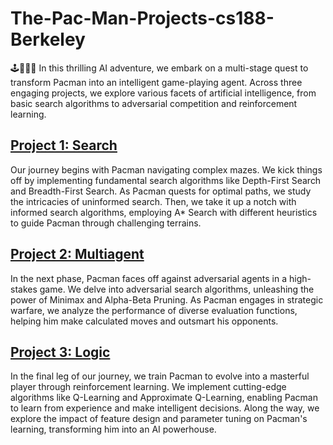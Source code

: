# The-Pac-Man-Projects-cs188-Berkeley
🕹️👻👾👻 In this thrilling AI adventure, we embark on a multi-stage quest to transform Pacman into an intelligent game-playing agent. Across three engaging projects, we explore various facets of artificial intelligence, from basic search algorithms to adversarial competition and reinforcement learning.

## [Project 1: Search](https://inst.eecs.berkeley.edu/~cs188/sp22/project1/)
Our journey begins with Pacman navigating complex mazes. We kick things off by implementing fundamental search algorithms like Depth-First Search and Breadth-First Search. As Pacman quests for optimal paths, we study the intricacies of uninformed search. Then, we take it up a notch with informed search algorithms, employing A* Search with different heuristics to guide Pacman through challenging terrains.

## [Project 2: Multiagent](https://inst.eecs.berkeley.edu/~cs188/sp22/project2/)
In the next phase, Pacman faces off against adversarial agents in a high-stakes game. We delve into adversarial search algorithms, unleashing the power of Minimax and Alpha-Beta Pruning. As Pacman engages in strategic warfare, we analyze the performance of diverse evaluation functions, helping him make calculated moves and outsmart his opponents.

## [Project 3: Logic](https://inst.eecs.berkeley.edu/~cs188/sp22/project3/)
In the final leg of our journey, we train Pacman to evolve into a masterful player through reinforcement learning. We implement cutting-edge algorithms like Q-Learning and Approximate Q-Learning, enabling Pacman to learn from experience and make intelligent decisions. Along the way, we explore the impact of feature design and parameter tuning on Pacman's learning, transforming him into an AI powerhouse.
